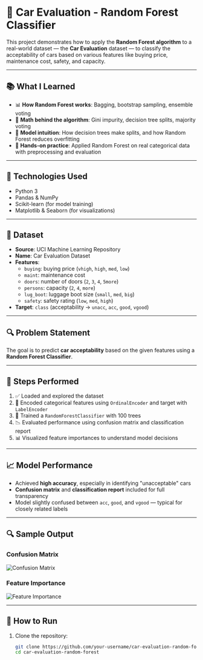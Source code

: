 # 🚗 Car Evaluation - Random Forest Classifier

This project demonstrates how to apply the **Random Forest algorithm** to a real-world dataset — the **Car Evaluation** dataset — to classify the acceptability of cars based on various features like buying price, maintenance cost, safety, and capacity.

---

## 📚 What I Learned

- 📊 **How Random Forest works**: Bagging, bootstrap sampling, ensemble voting
- 🧮 **Math behind the algorithm**: Gini impurity, decision tree splits, majority voting
- 🧠 **Model intuition**: How decision trees make splits, and how Random Forest reduces overfitting
- 🧪 **Hands-on practice**: Applied Random Forest on real categorical data with preprocessing and evaluation

---

## 🔧 Technologies Used

- Python 3
- Pandas & NumPy
- Scikit-learn (for model training)
- Matplotlib & Seaborn (for visualizations)

---

## 📁 Dataset

- **Source**: UCI Machine Learning Repository  
- **Name**: Car Evaluation Dataset  
- **Features**:
  - `buying`: buying price (`vhigh`, `high`, `med`, `low`)
  - `maint`: maintenance cost
  - `doors`: number of doors (`2`, `3`, `4`, `5more`)
  - `persons`: capacity (`2`, `4`, `more`)
  - `lug_boot`: luggage boot size (`small`, `med`, `big`)
  - `safety`: safety rating (`low`, `med`, `high`)
- **Target**: `class` (acceptability → `unacc`, `acc`, `good`, `vgood`)

---

## 🔍 Problem Statement

The goal is to predict **car acceptability** based on the given features using a **Random Forest Classifier**.

---

## 🧪 Steps Performed

1. ✅ Loaded and explored the dataset
2. 🔄 Encoded categorical features using `OrdinalEncoder` and target with `LabelEncoder`
3. 🧠 Trained a `RandomForestClassifier` with 100 trees
4. 📉 Evaluated performance using confusion matrix and classification report
5. 📊 Visualized feature importances to understand model decisions

---

## 📈 Model Performance

- Achieved **high accuracy**, especially in identifying "unacceptable" cars
- **Confusion matrix** and **classification report** included for full transparency
- Model slightly confused between `acc`, `good`, and `vgood` — typical for closely related labels

---

## 🔍 Sample Output

### Confusion Matrix
![Confusion Matrix](confusion_matrix.png)

### Feature Importance
![Feature Importance](feature_importance.png)

---

## 🚀 How to Run

1. Clone the repository:
   ```bash
   git clone https://github.com/your-username/car-evaluation-random-forest.git
   cd car-evaluation-random-forest
